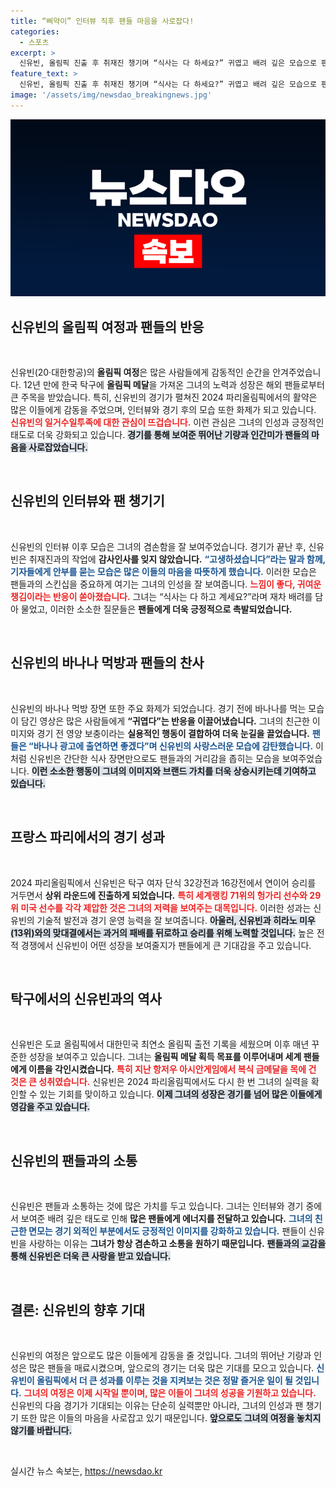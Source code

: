 ```yaml
---
title: “삐약이” 인터뷰 직후 팬들 마음을 사로잡다!
categories:
  - 스포츠
excerpt: >
  신유빈, 올림픽 진출 후 취재진 챙기며 “식사는 다 하세요?” 귀엽고 배려 깊은 모습으로 팬들 마음 사로잡아! 바나나 먹방도 화제, 그녀의 매력 속으로 빠져보세요!
feature_text: >
  신유빈, 올림픽 진출 후 취재진 챙기며 “식사는 다 하세요?” 귀엽고 배려 깊은 모습으로 팬들 마음 사로잡아! 바나나 먹방도 화제, 그녀의 매력 속으로 빠져보세요!
image: '/assets/img/newsdao_breakingnews.jpg'
---
```


<p><img src="/assets/img/newsdao_breakingnews.jpg" alt="ranknews 속보" /></p>

<h2 data-ke-size="size26">신유빈의 올림픽 여정과 팬들의 반응</h2>

<p data-ke-size="size16">&nbsp;</p>

<p>신유빈(20‧대한항공)의 <b>올림픽 여정</b>은 많은 사람들에게 감동적인 순간을 안겨주었습니다. 12년 만에 한국 탁구에 <b>올림픽 메달</b>을 가져온 그녀의 노력과 성장은 해외 팬들로부터 큰 주목을 받았습니다. 특히, 신유빈의 경기가 펼쳐진 2024 파리올림픽에서의 활약은 많은 이들에게 감동을 주었으며, 인터뷰와 경기 후의 모습 또한 화제가 되고 있습니다. <b><span style="color: #ee2323;">신유빈의 일거수일투족에 대한 관심이 뜨겁습니다.</span></b> 이런 관심은 그녀의 인성과 긍정적인 태도로 더욱 강화되고 있습니다. <b><span style="background-color: #21538527;">경기를 통해 보여준 뛰어난 기량과 인간미가 팬들의 마음을 사로잡았습니다.</span></b>  </p>

<p data-ke-size="size16">&nbsp;</p>

<h2 data-ke-size="size26">신유빈의 인터뷰와 팬 챙기기</h2>

<p data-ke-size="size16">&nbsp;</p>

<p>신유빈의 인터뷰 이후 모습은 그녀의 겸손함을 잘 보여주었습니다. 경기가 끝난 후, 신유빈은 취재진과의 작업에 <b>감사인사를 잊지 않았습니다.</b> <b><span style="color: #1a5490;">“고생하셨습니다”라는 말과 함께, 기자들에게 안부를 묻는 모습은 많은 이들의 마음을 따뜻하게 했습니다.</span></b> 이러한 모습은 팬들과의 스킨십을 중요하게 여기는 그녀의 인성을 잘 보여줍니다. <b><span style="color: #ee2323;">느낌이 좋다, 귀여운 챙김이라는 반응이 쏟아졌습니다.</span></b> 그녀는 “식사는 다 하고 계세요?”라며 재차 배려를 담아 물었고, 이러한 소소한 질문들은 <b>팬들에게 더욱 긍정적으로 촉발되었습니다.</b></p>

<p data-ke-size="size16">&nbsp;</p>

<h2 data-ke-size="size26">신유빈의 바나나 먹방과 팬들의 찬사</h2>

<p data-ke-size="size16">&nbsp;</p>

<p>신유빈의 바나나 먹방 장면 또한 주요 화제가 되었습니다. 경기 전에 바나나를 먹는 모습이 담긴 영상은 많은 사람들에게 <b>“귀엽다”는 반응을 이끌어냈습니다.</b> 그녀의 친근한 이미지와 경기 전 영양 보충이라는 <b>실용적인 행동이 결합하여 더욱 눈길을 끌었습니다.</b> <b><span style="color: #1a5490;">팬들은 “바나나 광고에 출연하면 좋겠다”며 신유빈의 사랑스러운 모습에 감탄했습니다.</span></b> 이처럼 신유빈은 간단한 식사 장면만으로도 팬들과의 거리감을 좁히는 모습을 보여주었습니다. <b><span style="background-color: #21538527;">이런 소소한 행동이 그녀의 이미지와 브랜드 가치를 더욱 상승시키는데 기여하고 있습니다.</span></b></p>

<p data-ke-size="size16">&nbsp;</p>

<h2 data-ke-size="size26">프랑스 파리에서의 경기 성과</h2>

<p data-ke-size="size16">&nbsp;</p>

<p>2024 파리올림픽에서 신유빈은 탁구 여자 단식 32강전과 16강전에서 연이어 승리를 거두면서 <b>상위 라운드에 진출하게 되었습니다.</b> <b><span style="color: #ee2323;">특히 세계랭킹 71위의 헝가리 선수와 29위 미국 선수를 각각 제압한 것은 그녀의 저력을 보여주는 대목입니다.</span></b> 이러한 성과는 신유빈의 기술적 발전과 경기 운영 능력을 잘 보여줍니다. <b><span style="background-color: #21538527;">아울러, 신유빈과 히라노 미우(13위)와의 맞대결에서는 과거의 패배를 뒤로하고 승리를 위해 노력할 것입니다.</span></b> 높은 전적 경쟁에서 신유빈이 어떤 성장을 보여줄지가 팬들에게 큰 기대감을 주고 있습니다.</p>

<p data-ke-size="size16">&nbsp;</p>

<h2 data-ke-size="size26">탁구에서의 신유빈과의 역사</h2>

<p data-ke-size="size16">&nbsp;</p>

<p>신유빈은 도쿄 올림픽에서 대한민국 최연소 올림픽 출전 기록을 세웠으며 이후 매년 꾸준한 성장을 보여주고 있습니다. 그녀는 <b>올림픽 메달 획득 목표를 이루어내며 세계 팬들에게 이름을 각인시켰습니다.</b> <b><span style="color: #ee2323;">특히 지난 항저우 아시안게임에서 복식 금메달을 목에 건 것은 큰 성취였습니다.</span></b> 신유빈은 2024 파리올림픽에서도 다시 한 번 그녀의 실력을 확인할 수 있는 기회를 맞이하고 있습니다. <b><span style="background-color: #21538527;">이제 그녀의 성장은 경기를 넘어 많은 이들에게 영감을 주고 있습니다.</span></b></p>

<p data-ke-size="size16">&nbsp;</p>

<h2 data-ke-size="size26">신유빈의 팬들과의 소통</h2>

<p data-ke-size="size16">&nbsp;</p>

<p>신유빈은 팬들과 소통하는 것에 많은 가치를 두고 있습니다. 그녀는 인터뷰와 경기 중에서 보여준 배려 깊은 태도로 인해 <b>많은 팬들에게 에너지를 전달하고 있습니다.</b> <b><span style="color: #1a5490;">그녀의 친근한 면모는 경기 외적인 부분에서도 긍정적인 이미지를 강화하고 있습니다.</span></b> 팬들이 신유빈을 사랑하는 이유는 <b>그녀가 항상 겸손하고 소통을 원하기 때문입니다.</b> <b><span style="background-color: #21538527;">팬들과의 교감을 통해 신유빈은 더욱 큰 사랑을 받고 있습니다.</span></b></p>

<p data-ke-size="size16">&nbsp;</p>

<h2 data-ke-size="size26">결론: 신유빈의 향후 기대</h2>

<p data-ke-size="size16">&nbsp;</p>

<p>신유빈의 여정은 앞으로도 많은 이들에게 감동을 줄 것입니다. 그녀의 뛰어난 기량과 인성은 많은 팬들을 매료시켰으며, 앞으로의 경기는 더욱 많은 기대를 모으고 있습니다. <b><span style="color: #1a5490;">신유빈이 올림픽에서 더 큰 성과를 이루는 것을 지켜보는 것은 정말 즐거운 일이 될 것입니다.</span></b> <b><span style="color: #ee2323;">그녀의 여정은 이제 시작일 뿐이며, 많은 이들이 그녀의 성공을 기원하고 있습니다.</span></b> 신유빈의 다음 경기가 기대되는 이유는 단순히 실력뿐만 아니라, 그녀의 인성과 팬 챙기기 또한 많은 이들의 마음을 사로잡고 있기 때문입니다. <b><span style="background-color: #21538527;">앞으로도 그녀의 여정을 놓치지 않기를 바랍니다.</span></b></p>

<p data-ke-size="size16">&nbsp;</p>
실시간 뉴스 속보는, <a href="https://newsdao.kr" rel="dofollow">https://newsdao.kr</a>


